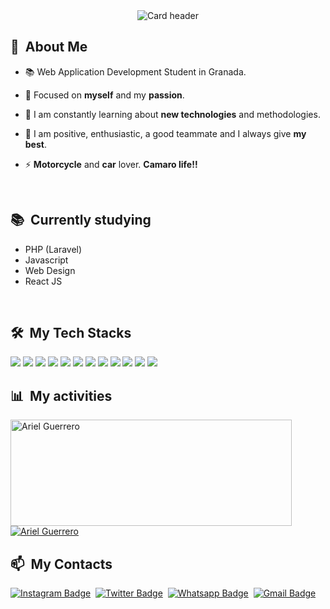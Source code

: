 <div align="center">
  <img src="https://arielguerrero.es/GitBannerBlue.png" alt="Card header"/>
</div>
<div>

  ## 🧭 &nbsp;About Me

  - 📚 Web Application Development Student in Granada.
  - 🔭 Focused on **myself** and my **passion**.

  - 🌱 I am constantly learning about **new technologies** and methodologies.

  - 💬 I am positive, enthusiastic, a good teammate and I always give **my best**.

  - ⚡ **Motorcycle** and **car** lover. **Camaro life!!**

  <br>
  

</div>

<div>

  ## 📚 &nbsp;Currently studying

  - PHP (Laravel)
  - Javascript
  - Web Design
  - React JS

<br>

</div>

<div>

  ## 🛠️ &nbsp;My Tech Stacks

   <img src="https://img.shields.io/badge/Bootstrap-563D7C?style=for-the-badge&logo=bootstrap&logoColor=white">
   <img src="https://img.shields.io/badge/html5%20-%23E34F26.svg?&style=for-the-badge&logo=html5&logoColor=white">
   <img src="https://img.shields.io/badge/wordpress%20-%2327799E.svg?&style=for-the-badge&logo=wordpress&logoColor=white">
   <img src="https://img.shields.io/badge/javascript%20-%23323330.svg?&style=for-the-badge&logo=javascript&logoColor=%23F7DF1E">
   <img src="https://img.shields.io/badge/css3%20-%231572B6.svg?&style=for-the-badge&logo=css3&logoColor=white">
   <img src="https://img.shields.io/badge/git%20-%23F05033.svg?&style=for-the-badge&logo=git&logoColor=white"/>
   <img src="http://img.shields.io/badge/-VS%20Code-000000?style=for-the-badge&logo=Visual-studio-code&logoColor=blue">
   <img src="https://img.shields.io/badge/PHP-777BB4?style=for-the-badge&logo=php&logoColor=white">
   <img src="https://img.shields.io/badge/PHOTOSHOP%20-%2314354C.svg?&style=for-the-badge&logoColor=white">
   <img src="https://img.shields.io/badge/illustrator%20-%23F77B17.svg?&style=for-the-badge&logoColor=white">
   <img src="https://img.shields.io/badge/Java-ED8B00?style=for-the-badge&logo=java&logoColor=white">
   <img src="https://img.shields.io/badge/davinci resolve%20-%23FBFFA3.svg?&style=for-the-badge&logoColor=white">
   
<br>

</div>

<div>

  ## 📊 &nbsp;My activities
  <a href="https://github.com/agueriv">
    <img width=450 height=170 align="center" alt="Ariel Guerrero" src="https://github-readme-stats.vercel.app/api?username=agueriv&theme=algolia&show_icons=true&bg_color=0D1117&hide_border=true&count_private=true" />
  </a>
  <a href="https://github.com/agueriv">
    <img align="center" alt="Ariel Guerrero" src="https://github-readme-stats.vercel.app/api/top-langs/?username=agueriv&theme=algolia&layout=compact&bg_color=0D1117&hide_border=true&count_private=true" />
  </a>

  <br>
</div>

<div>

  ## 📫 &nbsp;My Contacts

<!--[![Linkedin Badge](https://img.shields.io/badge/LinkedIn-0077B5?style=for-the-badge&logo=linkedin&logoColor=white)](https://www.instagram.com/_ar1elgr/)&nbsp;-->
  [![Instagram Badge](https://img.shields.io/badge/Instagram-E4405F?style=for-the-badge&logo=instagram&logoColor=white&link=https://www.instagram.com/_ar1elgr/)](https://www.instagram.com/_ar1elgr/)&nbsp;
  [![Twitter Badge](https://img.shields.io/badge/Twitter-1DA1F2?style=for-the-badge&logo=twitter&logoColor=white&link=https://twitter.com/ArielGR12)](https://twitter.com/ArielGR12)&nbsp;
  [![Whatsapp Badge](https://img.shields.io/badge/WhatsApp-25D366?style=for-the-badge&logo=whatsapp&logoColor=white&link=https://wa.me/645025408/?text=%27Hola%20Ariel,%20te%20he%20visto%20en%20GitHub!!%27)](https://wa.me/645025408/?text=%27Hola%20Ariel,%20te%20he%20visto%20en%20GitHub!!%27)&nbsp;
  [![Gmail Badge](https://img.shields.io/badge/Gmail-D14836?style=for-the-badge&logo=gmail&logoColor=white&link=mailto:rivasguerreroariel@gmail.com)](mailto:rivasguerreroariel@gmail.com)&nbsp;
</div>
